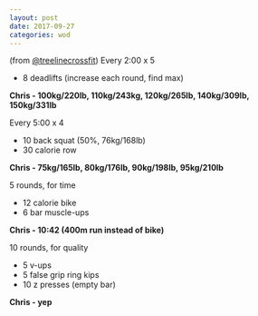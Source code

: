 ```yaml
---
layout: post
date: 2017-09-27
categories: wod
---
```


(from [@treelinecrossfit](http://www.treelinecrossfit.com)) Every 2:00 x 5
- 8 deadlifts (increase each round, find max)

**Chris - <span>100kg/220lb, 110kg/243kg, 120kg/265lb, 140kg/309lb, 150kg/331lb</span>**

Every 5:00 x 4
- 10 back squat (50%, 76kg/168lb)
- 30 calorie row

**Chris - <span>75kg/165lb, 80kg/176lb, 90kg/198lb, 95kg/210lb</span>**

5 rounds, for time
- 12 calorie bike
- 6 bar muscle-ups

**Chris - <span>10:42 (400m run instead of bike)</span>**

10 rounds, for quality
- 5 v-ups
- 5 false grip ring kips
- 10 z presses (empty bar)

**Chris - <span>yep</span>**
